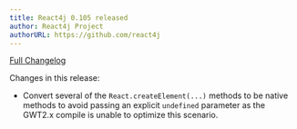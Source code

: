 ```yaml
---
title: React4j 0.105 released
author: React4j Project
authorURL: https://github.com/react4j
---
```


[Full Changelog](https://github.com/react4j/react4j/compare/v0.104...v0.105)

Changes in this release:

* Convert several of the `React.createElement(...)` methods to be native methods to avoid passing an explicit
  `undefined` parameter as the GWT2.x compile is unable to optimize this scenario.
